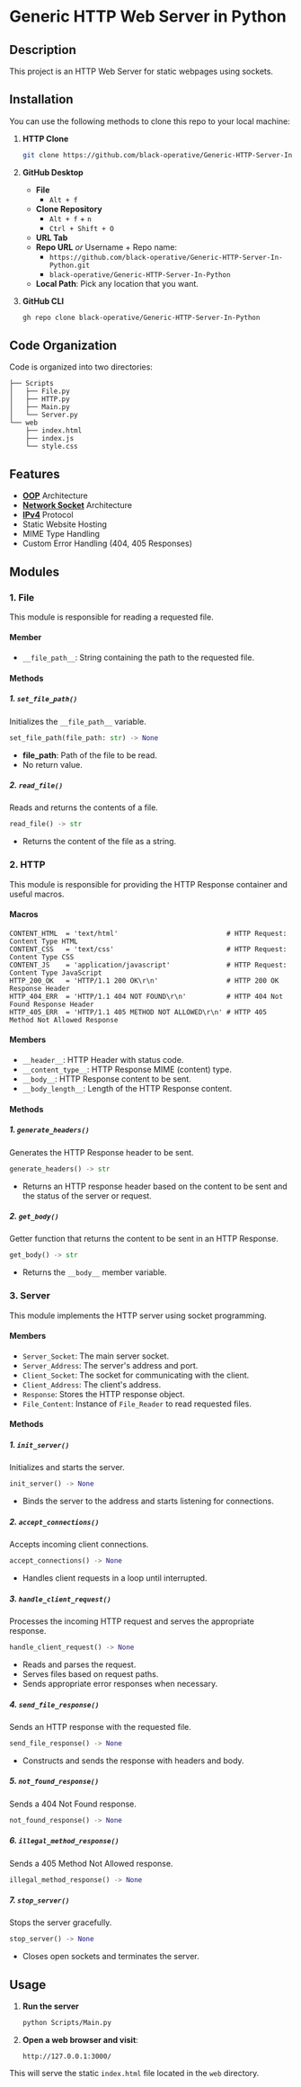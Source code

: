 # Generic HTTP Web Server in Python

## Description

This project is an HTTP Web Server for static webpages using sockets.

<!-- The architecture is similar yet different to other projects in the series of [HTTP Web Servers](#). -->

## Installation

You can use the following methods to clone this repo to your local machine:

1. **HTTP Clone**

    ```bash
    git clone https://github.com/black-operative/Generic-HTTP-Server-In-Python.git
    ```

2. **GitHub Desktop**
    - **File**
        - `Alt + f`
    - **Clone Repository**  
        - `Alt + f` + `n`
        - `Ctrl + Shift + O`
    - **URL Tab**
    - **Repo URL** *or* Username + Repo name:  
        - `https://github.com/black-operative/Generic-HTTP-Server-In-Python.git`
        - `black-operative/Generic-HTTP-Server-In-Python`
    - **Local Path**: Pick any location that you want.

3. **GitHub CLI**

    ```bash
    gh repo clone black-operative/Generic-HTTP-Server-In-Python
    ```

## Code Organization

Code is organized into two directories:

```plaintext
├── Scripts
│   ├── File.py
│   ├── HTTP.py
│   ├── Main.py
│   └── Server.py
└── web
    ├── index.html
    ├── index.js
    └── style.css
```

## Features

- [**OOP**](https://en.wikipedia.org/wiki/Object-oriented_programming) Architecture
- [**Network Socket**](https://en.wikipedia.org/wiki/Network_socket) Architecture
- [**IPv4**](https://en.wikipedia.org/wiki/IPv4) Protocol
- Static Website Hosting
- MIME Type Handling
- Custom Error Handling (404, 405 Responses)

## Modules

### 1. File

This module is responsible for reading a requested file.

#### Member

- `__file_path__`: String containing the path to the requested file.

#### Methods

##### 1. `set_file_path()`

Initializes the `__file_path__` variable.

```python
set_file_path(file_path: str) -> None
```

- **file_path**: Path of the file to be read.
- No return value.

##### 2. `read_file()`

Reads and returns the contents of a file.

```python
read_file() -> str
```

- Returns the content of the file as a string.

### 2. HTTP

This module is responsible for providing the HTTP Response container and useful macros.

#### Macros

```plaintext
CONTENT_HTML  = 'text/html'                           # HTTP Request: Content Type HTML
CONTENT_CSS   = 'text/css'                            # HTTP Request: Content Type CSS
CONTENT_JS    = 'application/javascript'              # HTTP Request: Content Type JavaScript            
HTTP_200_OK   = 'HTTP/1.1 200 OK\r\n'                 # HTTP 200 OK Response Header
HTTP_404_ERR  = 'HTTP/1.1 404 NOT FOUND\r\n'          # HTTP 404 Not Found Response Header                
HTTP_405_ERR  = 'HTTP/1.1 405 METHOD NOT ALLOWED\r\n' # HTTP 405 Method Not Allowed Response                        
```

#### Members

- `__header__`: HTTP Header with status code.
- `__content_type__`: HTTP Response MIME (content) type.
- `__body__`: HTTP Response content to be sent.
- `__body_length__`: Length of the HTTP Response content.

#### Methods

##### 1. `generate_headers()`

Generates the HTTP Response header to be sent.

```python
generate_headers() -> str
```

- Returns an HTTP response header based on the content to be sent and the status of the server or request.

##### 2. `get_body()`

Getter function that returns the content to be sent in an HTTP Response.

```python
get_body() -> str
```

- Returns the `__body__` member variable.

### 3. Server

This module implements the HTTP server using socket programming.

#### Members

- `Server_Socket`: The main server socket.
- `Server_Address`: The server's address and port.
- `Client_Socket`: The socket for communicating with the client.
- `Client_Address`: The client's address.
- `Response`: Stores the HTTP response object.
- `File_Content`: Instance of `File_Reader` to read requested files.

#### Methods

##### 1. `init_server()`

Initializes and starts the server.

```python
init_server() -> None
```

- Binds the server to the address and starts listening for connections.

##### 2. `accept_connections()`

Accepts incoming client connections.

```python
accept_connections() -> None
```

- Handles client requests in a loop until interrupted.

##### 3. `handle_client_request()`

Processes the incoming HTTP request and serves the appropriate response.

```python
handle_client_request() -> None
```

- Reads and parses the request.
- Serves files based on request paths.
- Sends appropriate error responses when necessary.

##### 4. `send_file_response()`

Sends an HTTP response with the requested file.

```python
send_file_response() -> None
```

- Constructs and sends the response with headers and body.

##### 5. `not_found_response()`

Sends a 404 Not Found response.

```python
not_found_response() -> None
```

##### 6. `illegal_method_response()`

Sends a 405 Method Not Allowed response.

```python
illegal_method_response() -> None
```

##### 7. `stop_server()`

Stops the server gracefully.

```python
stop_server() -> None
```

- Closes open sockets and terminates the server.

## Usage

1. **Run the server**

    ```bash
    python Scripts/Main.py
    ```

2. **Open a web browser and visit**:

    ```plaintext
    http://127.0.0.1:3000/
    ```

This will serve the static `index.html` file located in the `web` directory.

